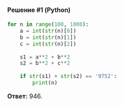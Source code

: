 #### Решение #1 (Python)
```python
for n in range(100, 1000):
    a = int(str(n)[0])
    b = int(str(n)[1])
    c = int(str(n)[2])
    
    s1 = a**2 + b**2
    s2 = b**2 + c**2
    
    if str(s1) + str(s2) == '9752':
        print(n)
```
**Ответ:** 946.
